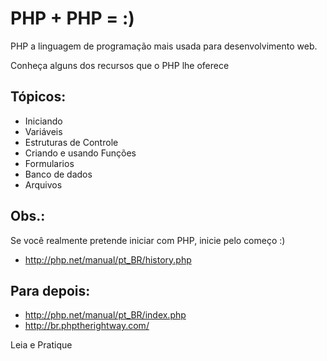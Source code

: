 
PHP + PHP = :)
==============

PHP a linguagem de programação mais usada para desenvolvimento web.

Conheça alguns dos recursos que o PHP lhe oferece 


Tópicos:
--------

- Iniciando
- Variáveis
- Estruturas de Controle
- Criando e usando Funções
- Formularios
- Banco de dados
- Arquivos


Obs.:
-----

Se você realmente pretende iniciar com PHP, inicie pelo começo :)

- http://php.net/manual/pt_BR/history.php


Para depois:
------------

- http://php.net/manual/pt_BR/index.php
- http://br.phptherightway.com/

Leia e Pratique 
